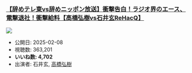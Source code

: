 ### [【辞めテレ東vs辞めニッポン放送】衝撃告白！ラジオ界のエース、電撃退社！衝撃給料【高橋弘樹vs石井玄ReHacQ】](https://www.youtube.com/watch?v=2NAVCJ4aYUE)
[![](https://img.youtube.com/vi/2NAVCJ4aYUE/sddefault.jpg)](https://www.youtube.com/watch?v=2NAVCJ4aYUE)
-   公開日: 2025-02-08
-   視聴数: 363,201
-   **いいね数: 4,702**
-   出演者: 石井玄, [高橋弘樹](/rehacq_fan/people/高橋弘樹 "wikilink")
